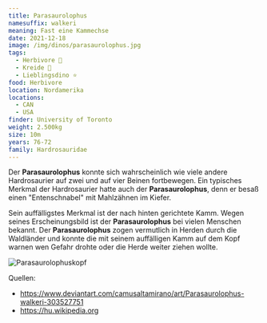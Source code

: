 ```yaml
---
title: Parasaurolophus
namesuffix: walkeri
meaning: Fast eine Kammechse
date: 2021-12-18
image: /img/dinos/parasaurolophus.jpg
tags:
  - Herbivore 🌿
  - Kreide 🦴
  - Lieblingsdino ⭐
food: Herbivore
location: Nordamerika
locations:
  - CAN
  - USA
finder: University of Toronto
weight: 2.500kg
size: 10m
years: 76-72
family: Hardrosauridae
---
```

 Der **Parasaurolophus** konnte sich wahrscheinlich wie viele andere Hardrosaurier auf zwei und auf vier Beinen fortbewegen. Ein typisches Merkmal der Hardrosaurier hatte auch der **Parasaurolophus**, denn er besaß einen "Entenschnabel" mit Mahlzähnen im Kiefer.

Sein auffälligstes Merkmal ist der nach hinten gerichtete Kamm. Wegen seines Erscheinungsbild ist der **Parasaurolophus** bei vielen Menschen bekannt. Der **Parasaurolophus** zogen vermutlich in Herden durch die Waldländer und konnte die mit seinem auffälligen Kamm auf dem Kopf warnen wen Gefahr drohte oder die Herde weiter ziehen wollte.

![Parasaurolophuskopf](/img/dinos/parasuarolophus-kopf.jpg)

Quellen: 

* <https://www.deviantart.com/camusaltamirano/art/Parasaurolophus-walkeri-303527751>
* [](https://www.deviantart.com/camusaltamirano/art/Parasaurolophus-walkeri-303527751)[](https://reyesjoe.blogspot.com/2015/05/parasaurolofo.html)<https://hu.wikipedia.org>